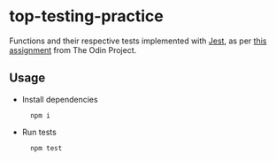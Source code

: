 # top-testing-practice

Functions and their respective tests implemented with <a href="https://jestjs.io/">Jest</a>, as per <a href="https://www.theodinproject.com/lessons/node-path-javascript-testing-practice">this assignment</a> from The Odin Project.

## Usage

- Install dependencies

        npm i

- Run tests

        npm test

